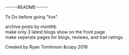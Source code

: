 ------README------

To Do before going "live"

archive posts by monthb<br>
make only 3 latest blogs show on the front page<br>
make seperate pages for blogs, reviews, and trail ratings.<br>

Created by Ryan Tomlinson &copy 2018
